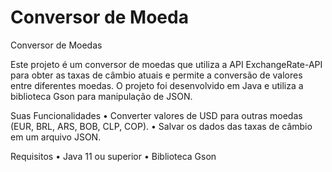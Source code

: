 # Conversor de Moeda
Conversor de Moedas

Este projeto é um conversor de moedas que utiliza a API ExchangeRate-API para obter as taxas de câmbio atuais e permite a conversão de valores entre diferentes moedas. O projeto foi desenvolvido em Java e utiliza a biblioteca Gson para manipulação de JSON.

Suas Funcionalidades
•	Converter valores de USD para outras moedas (EUR, BRL, ARS, BOB, CLP, COP).
•	Salvar os dados das taxas de câmbio em um arquivo JSON.

Requisitos
•	Java 11 ou superior
•	Biblioteca Gson


